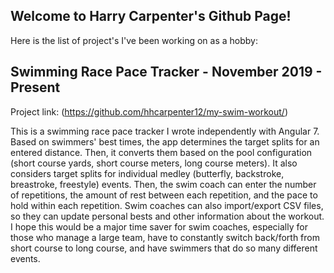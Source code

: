 ## Welcome to Harry Carpenter's Github Page!

Here is the list of project's I've been working on as a hobby:

## Swimming Race Pace Tracker - November 2019 - Present

Project link: (https://github.com/hhcarpenter12/my-swim-workout/)

This is a swimming race pace tracker I wrote independently with Angular 7. Based on swimmers' best times, the app determines the target splits for an entered distance. Then, it converts them based on the pool configuration (short course yards, short course meters, long course meters). It also considers target splits for individual medley (butterfly, backstroke, breastroke, freestyle) events. Then, the swim coach can enter the number of repetitions, the amount of rest between each repetition, and the pace to hold within each repetition. Swim coaches can also import/export CSV files, so they can update personal bests and other information about the workout. I hope this would be a major time saver for swim coaches, especially for those who manage a large team, have to constantly switch back/forth from short course to long course, and have swimmers that do so many different events.
